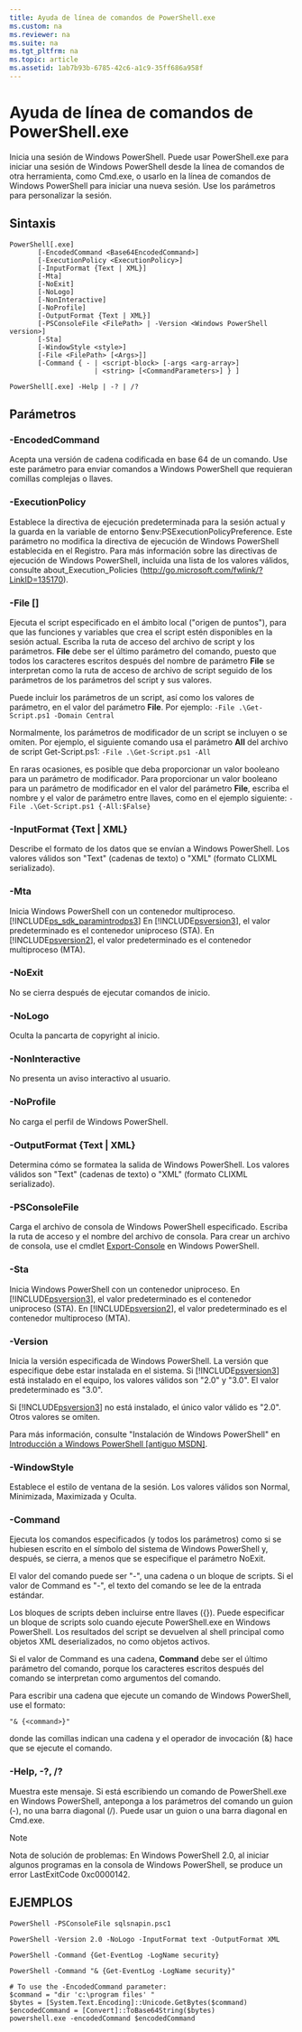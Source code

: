 ```yaml
---
title: Ayuda de línea de comandos de PowerShell.exe
ms.custom: na
ms.reviewer: na
ms.suite: na
ms.tgt_pltfrm: na
ms.topic: article
ms.assetid: 1ab7b93b-6785-42c6-a1c9-35ff686a958f
---
```

# Ayuda de línea de comandos de PowerShell.exe
Inicia una sesión de Windows PowerShell. Puede usar PowerShell.exe para iniciar una sesión de Windows PowerShell desde la línea de comandos de otra herramienta, como Cmd.exe, o usarlo en la línea de comandos de Windows PowerShell para iniciar una nueva sesión. Use los parámetros para personalizar la sesión.

## Sintaxis

```
PowerShell[.exe]
       [-EncodedCommand <Base64EncodedCommand>]
       [-ExecutionPolicy <ExecutionPolicy>]
       [-InputFormat {Text | XML}] 
       [-Mta]
       [-NoExit]
       [-NoLogo]
       [-NonInteractive] 
       [-NoProfile] 
       [-OutputFormat {Text | XML}] 
       [-PSConsoleFile <FilePath> | -Version <Windows PowerShell version>]
       [-Sta]
       [-WindowStyle <style>]
       [-File <FilePath> [<Args>]]
       [-Command { - | <script-block> [-args <arg-array>]
                     | <string> [<CommandParameters>] } ]

PowerShell[.exe] -Help | -? | /?
```

## Parámetros

### -EncodedCommand <Base64EncodedCommand>
Acepta una versión de cadena codificada en base 64 de un comando. Use este parámetro para enviar comandos a Windows PowerShell que requieran comillas complejas o llaves.

### -ExecutionPolicy <ExecutionPolicy>
Establece la directiva de ejecución predeterminada para la sesión actual y la guarda en la variable de entorno $env:PSExecutionPolicyPreference. Este parámetro no modifica la directiva de ejecución de Windows PowerShell establecida en el Registro. Para más información sobre las directivas de ejecución de Windows PowerShell, incluida una lista de los valores válidos, consulte about_Execution_Policies (http://go.microsoft.com/fwlink/?LinkID=135170).

### -File <FilePath> [<Parameters>]
Ejecuta el script especificado en el ámbito local ("origen de puntos"), para que las funciones y variables que crea el script estén disponibles en la sesión actual. Escriba la ruta de acceso del archivo de script y los parámetros. **File** debe ser el último parámetro del comando, puesto que todos los caracteres escritos después del nombre de parámetro **File** se interpretan como la ruta de acceso de archivo de script seguido de los parámetros de los parámetros del script y sus valores.

Puede incluir los parámetros de un script, así como los valores de parámetro, en el valor del parámetro **File**. Por ejemplo: `-File .\Get-Script.ps1 -Domain Central`

Normalmente, los parámetros de modificador de un script se incluyen o se omiten. Por ejemplo, el siguiente comando usa el parámetro **All** del archivo de script Get-Script.ps1: `-File .\Get-Script.ps1 -All`

En raras ocasiones, es posible que deba proporcionar un valor booleano para un parámetro de modificador. Para proporcionar un valor booleano para un parámetro de modificador en el valor del parámetro **File**, escriba el nombre y el valor de parámetro entre llaves, como en el ejemplo siguiente: `-File .\Get-Script.ps1 {-All:$False}`

### -InputFormat {Text | XML}
Describe el formato de los datos que se envían a Windows PowerShell. Los valores válidos son "Text" (cadenas de texto) o "XML" (formato CLIXML serializado).

### -Mta
Inicia Windows PowerShell con un contenedor multiproceso. [!INCLUDE[ps_sdk_paramintrodps3](../Token/ps_sdk_paramintrodps3_md.md)] En [!INCLUDE[psversion3](../Token/psversion3_md.md)], el valor predeterminado es el contenedor uniproceso (STA). En [!INCLUDE[psversion2](../Token/psversion2_md.md)], el valor predeterminado es el contenedor multiproceso (MTA).

### -NoExit
No se cierra después de ejecutar comandos de inicio.

### -NoLogo
Oculta la pancarta de copyright al inicio.

### -NonInteractive
No presenta un aviso interactivo al usuario.

### -NoProfile
No carga el perfil de Windows PowerShell.

### -OutputFormat {Text | XML}
Determina cómo se formatea la salida de Windows PowerShell. Los valores válidos son "Text" (cadenas de texto) o "XML" (formato CLIXML serializado).

### -PSConsoleFile <FilePath>
Carga el archivo de consola de Windows PowerShell especificado. Escriba la ruta de acceso y el nombre del archivo de consola. Para crear un archivo de consola, use el cmdlet [Export-Console](assetId:///4bab1c02-9e61-4aaf-9957-11d1934ef4ef) en Windows PowerShell.

### -Sta
Inicia Windows PowerShell con un contenedor uniproceso. En [!INCLUDE[psversion3](../Token/psversion3_md.md)], el valor predeterminado es el contenedor uniproceso (STA). En [!INCLUDE[psversion2](../Token/psversion2_md.md)], el valor predeterminado es el contenedor multiproceso (MTA).

### -Version <Windows PowerShell Version>
Inicia la versión especificada de Windows PowerShell. La versión que especifique debe estar instalada en el sistema. Si [!INCLUDE[psversion3](../Token/psversion3_md.md)] está instalado en el equipo, los valores válidos son "2.0" y "3.0". El valor predeterminado es "3.0".

Si [!INCLUDE[psversion3](../Token/psversion3_md.md)] no está instalado, el único valor válido es "2.0". Otros valores se omiten.

Para más información, consulte "Instalación de Windows PowerShell" en [Introducción a Windows PowerShell [antiguo MSDN]](assetId:///69555d95-b481-43e1-86e7-b46d68b3e2dd).

### -WindowStyle <Window style>
Establece el estilo de ventana de la sesión. Los valores válidos son Normal, Minimizada, Maximizada y Oculta.

### -Command
Ejecuta los comandos especificados (y todos los parámetros) como si se hubiesen escrito en el símbolo del sistema de Windows PowerShell y, después, se cierra, a menos que se especifique el parámetro NoExit.

El valor del comando puede ser "-", una cadena o un bloque de scripts. Si el valor de Command es "-", el texto del comando se lee de la entrada estándar.

Los bloques de scripts deben incluirse entre llaves ({}). Puede especificar un bloque de scripts solo cuando ejecute PowerShell.exe en Windows PowerShell. Los resultados del script se devuelven al shell principal como objetos XML deserializados, no como objetos activos.

Si el valor de Command es una cadena, **Command** debe ser el último parámetro del comando, porque los caracteres escritos después del comando se interpretan como argumentos del comando.

Para escribir una cadena que ejecute un comando de Windows PowerShell, use el formato:

```
"& {<command>}"
```

donde las comillas indican una cadena y el operador de invocación (&) hace que se ejecute el comando.

### -Help, -?, /?
Muestra este mensaje. Si está escribiendo un comando de PowerShell.exe en Windows PowerShell, anteponga a los parámetros del comando un guion (-), no una barra diagonal (/). Puede usar un guion o una barra diagonal en Cmd.exe.

> [!NOTE]
> Nota de solución de problemas: En Windows PowerShell 2.0, al iniciar algunos programas en la consola de Windows PowerShell, se produce un error LastExitCode 0xc0000142.

## EJEMPLOS

```
PowerShell -PSConsoleFile sqlsnapin.psc1

PowerShell -Version 2.0 -NoLogo -InputFormat text -OutputFormat XML

PowerShell -Command {Get-EventLog -LogName security}

PowerShell -Command "& {Get-EventLog -LogName security}"

# To use the -EncodedCommand parameter:
$command = "dir 'c:\program files' "
$bytes = [System.Text.Encoding]::Unicode.GetBytes($command)
$encodedCommand = [Convert]::ToBase64String($bytes)
powershell.exe -encodedCommand $encodedCommand
```



<!--HONumber=Apr16_HO1-->


